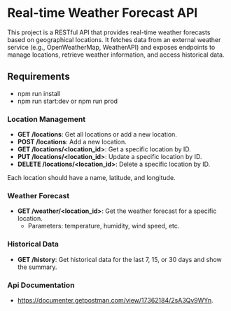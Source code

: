 # Real-time Weather Forecast API

This project is a RESTful API that provides real-time weather forecasts based on geographical locations. It fetches data from an external weather service (e.g., OpenWeatherMap, WeatherAPI) and exposes endpoints to manage locations, retrieve weather information, and access historical data.

## Requirements
- npm run install
- npm run start:dev or npm run prod

### Location Management

- **GET /locations**: Get all locations or add a new location.
- **POST /locations**: Add a new location.
- **GET /locations/<location_id>**: Get a specific location by ID.
- **PUT /locations/<location_id>**: Update a specific location by ID.
- **DELETE /locations/<location_id>**: Delete a specific location by ID.

Each location should have a name, latitude, and longitude.

### Weather Forecast

- **GET /weather/<location_id>**: Get the weather forecast for a specific location.
  - Parameters: temperature, humidity, wind speed, etc.

### Historical Data

- **GET /history**: Get historical data for the last 7, 15, or 30 days and show the summary.

  
### Api Documentation

- https://documenter.getpostman.com/view/17362184/2sA3Qv9WYn.


